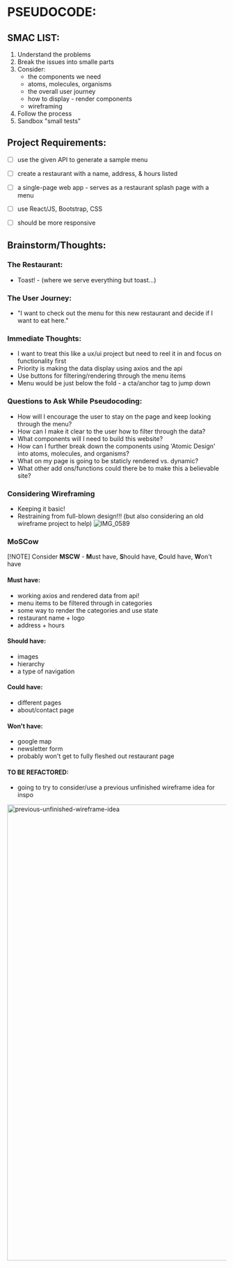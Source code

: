 # PSEUDOCODE:

## SMAC LIST:
1. Understand the problems
2. Break the issues into smalle parts
3. Consider:
    - the components we need
    - atoms, molecules, organisms
    - the overall user journey
    - how to display - render components
    - wireframing
4. Follow the process
5. Sandbox "small tests"

## Project Requirements:
- [ ] use the given API to generate a sample menu
- [ ] create a restaurant with a name, address, & hours listed
- [ ] a single-page web app - serves as a restaurant splash page with a menu
- [ ] use React/JS, Bootstrap, CSS
- [ ] should be more responsive


## Brainstorm/Thoughts:

### The Restaurant:
- Toast! - (where we serve everything but toast...)

### The User Journey:
- "I want to check out the menu for this new restaurant and decide if I want to eat here."

### Immediate Thoughts:
- I want to treat this like a ux/ui project but need to reel it in and focus on functionality first
- Priority is making the data display using axios and the api
- Use buttons for filtering/rendering through the menu items
- Menu would be just below the fold - a cta/anchor tag to jump down

### Questions to Ask While Pseudocoding:
- How will I encourage the user to stay on the page and keep looking through the menu?
- How can I make it clear to the user how to filter through the data?
- What components will I need to build this website?
- How can I further break down the components using 'Atomic Design' into atoms, molecules, and organisms?
- What on my page is going to be staticly rendered vs. dynamic?
- What other add ons/functions could there be to make this a believable site?

### Considering Wireframing
- Keeping it basic!
- Restraining from full-blown design!!! (but also considering an old wireframe project to help)
![IMG_0589](https://github.com/AndieRowell/react-random-restaurant2/assets/134252065/859ef7c1-d032-4265-a55e-9f2e02fc34bb)

### MoSCow
[!NOTE] Consider **MSCW** - **M**ust have, **S**hould have, **C**ould have, **W**on't have

#### Must have:
- working axios and rendered data from api!
- menu items to be filtered through in categories
- some way to render the categories and use state
- restaurant name + logo
- address + hours

#### Should have:
- images
- hierarchy
- a type of navigation

#### Could have:
- different pages
- about/contact page

#### Won't have:
- google map
- newsletter form
- probably won't get to fully fleshed out restaurant page

#### TO BE REFACTORED:
- going to try to consider/use a previous unfinished wireframe idea for inspo

<img width="1049" alt="previous-unfinished-wireframe-idea" src="https://github.com/AndieRowell/react-random-restaurant2/assets/134252065/7e85594e-a314-4706-8cc5-34e8b3d56371">

